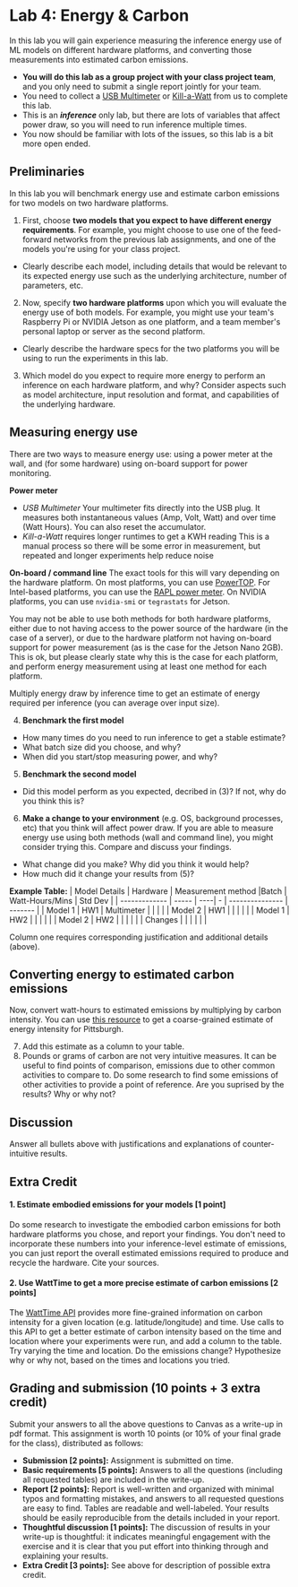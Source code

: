 Lab 4: Energy & Carbon
===
In this lab you will gain experience measuring the inference energy use of ML models on different hardware platforms, and converting those measurements into estimated carbon emissions.
-  **You will do this lab as a group project with your class project team**, and you only need to submit a single report jointly for your team.
- You need to collect a [USB Multimeter](https://www.amazon.com/gp/product/B07DCTG6LH/) or [Kill-a-Watt](https://www.amazon.com/P3-P4400-Electricity-Usage-Monitor/dp/B00009MDBU/) from us to complete this lab.
- This is an _**inference**_ only lab, but there are lots of variables that affect power draw, so you will need to run inference multiple times.
- You now should be familiar with lots of the issues, so this lab is a bit more open ended.

Preliminaries
---
In this lab you will benchmark energy use and estimate carbon emissions for two models on two hardware platforms. 
1. First, choose **two models that you expect to have different energy requirements**. For example, you might choose to use one of the feed-forward networks from the previous lab assignments, and one of the models you're using for your class project. 
 - Clearly describe each model, including details that would be relevant to its expected energy use such as the underlying architecture, number of parameters, etc.
2. Now, specify **two hardware platforms** upon which you will evaluate the energy use of both models. For example, you might use your team's Raspberry Pi or NVIDIA Jetson as one platform, and a team member's personal laptop or server as the second platform.
- Clearly describe the hardware specs for the two platforms you will be using to run the experiments in this lab.
3. Which model do you expect to require more energy to perform an inference on each hardware platform, and why? Consider aspects such as model architecture, input resolution and format, and capabilities of the underlying hardware.

Measuring energy use
---
There are two ways to measure energy use: using a power meter at the wall, and (for some hardware) using on-board support for power monitoring. 

**Power meter**
- *USB Multimeter* Your multimeter fits directly into the USB plug.  It measures both instantaneous values (Amp, Volt, Watt) and over time (Watt Hours).  You can also reset the accumulator.
- *Kill-a-Watt* requires longer runtimes to get a KWH reading
This is a manual process so there will be some error in measurement, but repeated and longer experiments help reduce noise

**On-board / command line**
The exact tools for this will vary depending on the hardware platform. On most platforms, you can use [PowerTOP](https://github.com/fenrus75/powertop). For Intel-based platforms, you can use the [RAPL power meter](https://web.eece.maine.edu/~vweaver/projects/rapl/). On NVIDIA platforms, you can use `nvidia-smi` or `tegrastats` for Jetson.

You may not be able to use both methods for both hardware platforms, either due to not having access to the power source of the hardware (in the case of a server), or due to the hardware platform not having on-board support for power measurement (as is the case for the Jetson Nano 2GB). This is ok, but please clearly state why this is the case for each platform, and perform energy measurement using at least one method for each platform.

Multiply energy draw by inference time to get an estimate of energy required per inference (you can average over input size).

4. **Benchmark the first model**
  * How many times do you need to run inference to get a stable estimate?
  * What batch size did you choose, and why?
  * When did you start/stop measuring power, and why?
5. **Benchmark the second model**
  * Did this model perform as you expected, decribed in (3)? If not, why do you think this is?
6. **Make a change to your environment** (e.g. OS, background processes, etc) that you think will affect power draw. If you are able to measure energy use using both methods (wall and command line), you might consider trying this. Compare and discuss your findings. 
  * What change did you make? Why did you think it would help?
  * How much did it change your results from (5)?

**Example Table:**
| Model Details | Hardware | Measurement method |Batch | Watt-Hours/Mins | Std Dev |
| ------------- | ----- | ----| - | --------------- | ------- |
| Model 1       | HW1      | Multimeter   |    |                |         |
| Model 2       | HW1      |     |   |                |         |
| Model 1       | HW2      |      |  |                |         |
| Model 2       | HW2      |     |   |                |         |
| Changes       |          |      |   |               |         |

Column one requires corresponding justification and additional details (above).

Converting energy to estimated carbon emissions
---
Now, convert watt-hours to estimated emissions by multiplying by carbon intensity. You can use [this resource](https://www.epa.gov/egrid/power-profiler#/) to get a coarse-grained estimate of energy intensity for Pittsburgh.

7. Add this estimate as a column to your table.
8. Pounds or grams of carbon are not very intuitive measures. It can be useful to find points of comparison, emissions due to other common activities to compare to. Do some research to find some emissions of other activities to provide a point of reference. Are you suprised by the results? Why or why not?

Discussion
---
Answer all bullets above with justifications and explanations of counter-intuitive results.

Extra Credit
---
#### 1. Estimate embodied emissions for your models [1 point]
Do some research to investigate the embodied carbon emissions for both hardware platforms you chose, and report your findings. You don't need to incorporate these numbers into your inference-level estimate of emissions, you can just report the overall estimated emissions required to produce and recycle the hardware. Cite your sources.

#### 2. Use WattTime to get a more precise estimate of carbon emissions [2 points]
The [WattTime API](https://www.watttime.org/api-documentation/#introduction) provides more fine-grained information on carbon intensity for a given location (e.g. latitude/longitude) and time. Use calls to this API to get a better estimate of carbon intensity based on the time and location where your experiments were run, and add a column to the table. Try varying the time and location. Do the emissions change? Hypothesize why or why not, based on the times and locations you tried.


Grading and submission (10 points + 3 extra credit)
----
Submit your answers to all the above questions to Canvas as a write-up in pdf format. This assignment is worth 10 points 
(or 10% of your final grade for the class), distributed as follows: 
- **Submission [2 points]:** Assignment is submitted on time.
- **Basic requirements [5 points]:** Answers to all the questions (including all requested tables) are included in the write-up. 
- **Report [2 points]:** Report is well-written and organized with minimal typos and formatting mistakes, and answers to all requested questions are easy to find. Tables are readable and well-labeled. Your results should be easily reproducible from the details included in your report.
- **Thoughtful discussion [1 points]:** The discussion of results in your write-up is thoughtful: it indicates meaningful engagement with the exercise and it is clear that you put effort into thinking through and explaining your results.
- **Extra Credit [3 points]:** See above for description of possible extra credit.
